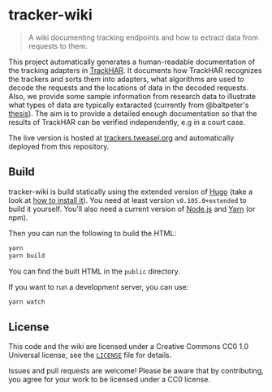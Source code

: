 # tracker-wiki

> A wiki documenting tracking endpoints and how to extract data from requests to them.

This project automatically generates a human-readable documentation of the tracking adapters in [TrackHAR](https://github.com/tweaselORG/TrackHAR). It documents how TrackHAR recognizes the trackers and sorts them into adapters, what algorithms are used to decode the requests and the locations of data in the decoded requests. Also, we provide some sample information from research data to illustrate what types of data are typically extaracted (currently from @baltpeter's [thesis](https://github.com/baltpeter/thesis-mobile-consent-dialogs)). The aim is to provide a detailed enough documentation so that the results of TrackHAR can be verified independently, e.g in a court case.

The live version is hosted at [trackers.tweasel.org](https://trackers.tweasel.org/) and automatically deployed from this repository.

## Build

tracker-wiki is build statically using the extended version of [Hugo](https://gohugo.io/) (take a look at [how to install it](https://gohugo.io/installation/)). You need at least version `v0.105.0+extended` to build it yourself.
You'll also need a current version of [Node.js](https://nodejs.org/en/) and [Yarn](https://yarnpkg.com/) (or npm).

Then you can run the following to build the HTML:

```sh
yarn
yarn build
```

You can find the built HTML in the `public` directory.

If you want to run a development server, you can use:

```sh
yarn watch
```

## License

This code and the wiki are licensed under a Creative Commons CC0 1.0 Universal license, see the [`LICENSE`](LICENSE) file for details.

Issues and pull requests are welcome! Please be aware that by contributing, you agree for your work to be licensed under a CC0 license.
